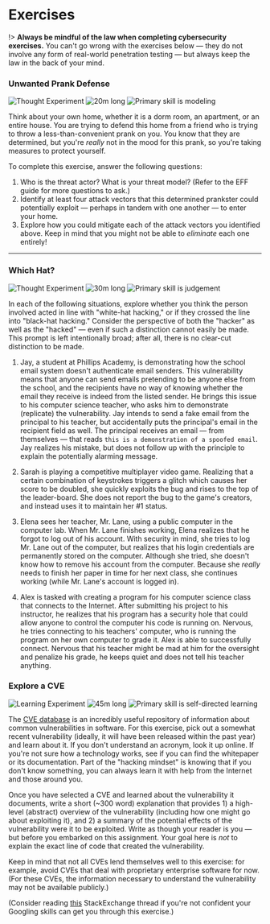 # Exercises

!> **Always be mindful of the law when completing cybersecurity exercises.** You can't go wrong with the exercises below — they do not involve any form of real-world penetration testing — but always keep the law in the back of your mind.

### Unwanted Prank Defense

![Thought Experiment](https://img.shields.io/badge/Type-Thought%20Experiment-success.svg)
![20m long](https://img.shields.io/badge/Duration-20m-yellow.svg)
![Primary skill is modeling](https://img.shields.io/badge/Primary%20Skill-Threat%20Modeling-informational.svg)

Think about your own home, whether it is a dorm room, an apartment, or an entire house. You are trying to defend this home from a friend who is trying to throw a less-than-convenient prank on you. You know that they are determined, but you're _really_ not in the mood for this prank, so you're taking measures to protect yourself.

To complete this exercise, answer the following questions:

1. Who is the threat actor? What is your threat model? (Refer to the EFF guide for more questions to ask.)
2. Identify at least four attack vectors that this determined prankster could potentially exploit — perhaps in tandem with one another — to enter your home.
3. Explore how you could mitigate each of the attack vectors you identified above. Keep in mind that you might not be able to _eliminate_ each one entirely!

---

### Which Hat?

![Thought Experiment](https://img.shields.io/badge/Type-Thought%20Experiment-success.svg)
![30m long](https://img.shields.io/badge/Duration-30m-yellow.svg)
![Primary skill is judgement](https://img.shields.io/badge/Primary%20Skill-Ethics%20and%20Judgement-informational.svg)

In each of the following situations, explore whether you think the person involved acted in line with "white-hat hacking," or if they crossed the line into "black-hat hacking." Consider the perspective of both the "hacker" as well as the "hacked" — even if such a distinction cannot easily be made. This prompt is left intentionally broad; after all, there is no clear-cut distinction to be made.

1. Jay, a student at Phillips Academy, is demonstrating how the school email system doesn't authenticate email senders. This vulnerability means that anyone can send emails pretending to be anyone else from the school, and the recipients have no way of knowing whether the email they receive is indeed from the listed sender. He brings this issue to his computer science teacher, who asks him to demonstrate (replicate) the vulnerability. Jay intends to send a fake email from the principal to his teacher, but accidentally puts the principal's email in the recipient field as well. The principal receives an email — from themselves — that reads `this is a demonstration of a spoofed email`. Jay realizes his mistake, but does not follow up with the principle to explain the potentially alarming message.

2. Sarah is playing a competitive multiplayer video game. Realizing that a certain combination of keystrokes triggers a glitch which causes her score to be doubled, she quickly exploits the bug and rises to the top of the leader-board. She does not report the bug to the game's creators, and instead uses it to maintain her #1 status.

3. Elena sees her teacher, Mr. Lane, using a public computer in the computer lab. When Mr. Lane finishes working, Elena realizes that he forgot to log out of his account. With security in mind, she tries to log Mr. Lane out of the computer, but realizes that his login credentials are permanently stored on the computer. Although she tried, she doesn't know how to remove his account from the computer. Because she _really_ needs to finish her paper in time for her next class, she continues working (while Mr. Lane's account is logged in).

4. Alex is tasked with creating a program for his computer science class that connects to the Internet. After submitting his project to his instructor, he realizes that his program has a security hole that could allow anyone to control the computer his code is running on. Nervous, he tries connecting to his teachers' computer, who is running the program on her own computer to grade it. Alex is able to successfully connect. Nervous that his teacher might be mad at him for the oversight and penalize his grade, he keeps quiet and does not tell his teacher anything.

### Explore a CVE

![Learning Experiment](https://img.shields.io/badge/Type-Learning%20Experiment-success.svg)
![45m long](https://img.shields.io/badge/Duration-45m-yellow.svg)
![Primary skill is self-directed learning](https://img.shields.io/badge/Primary%20Skill-Self%2DDirected%20Learning-informational.svg)

The [CVE database](https://cve.mitre.org/index.html) is an incredibly useful repository of information about common vulnerabilities in software. For this exercise, pick out a somewhat recent vulnerability (ideally, it will have been released within the past year) and learn about it. If you don't understand an acronym, look it up online. If you're not sure how a technology works, see if you can find the whitepaper or its documentation. Part of the "hacking mindset" is knowing that if you don't know something, you can always learn it with help from the Internet and those around you.

Once you have selected a CVE and learned about the vulnerability it documents, write a short (~300 word) explanation that provides 1) a high-level (abstract) overview of the vulnerability (including how one might go about exploiting it), and 2) a summary of the potential effects of the vulnerability were it to be exploited. Write as though your reader is you — but before you embarked on this assignment. Your goal here is _not_ to explain the exact line of code that created the vulnerability.

Keep in mind that not all CVEs lend themselves well to this exercise: for example, avoid CVEs that deal with proprietary enterprise software for now. (For these CVEs, the information necessary to understand the vulnerability may not be available publicly.)

(Consider reading [this](https://softwareengineering.stackexchange.com/questions/65918/importance-of-learning-to-google-efficiently-for-a-programmer) StackExchange thread if you're not confident your Googling skills can get you through this exercise.)